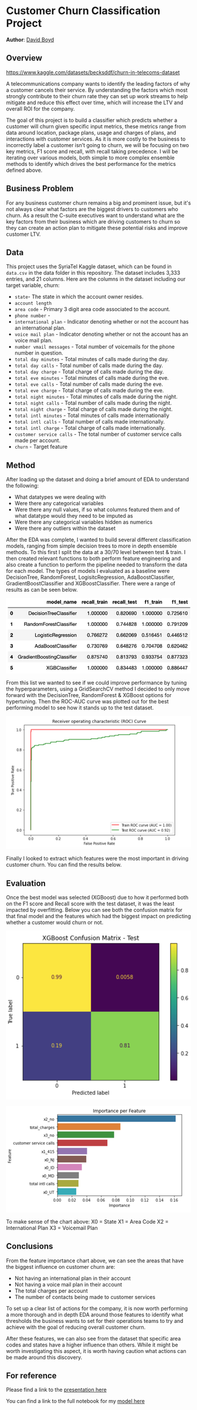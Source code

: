# Customer Churn Classification Project

**Author**: [David Boyd](mailto:dboyd580@gmail.com)


## Overview

https://www.kaggle.com/datasets/becksddf/churn-in-telecoms-dataset

A telecommunications company wants to identify the leading factors of why a customer cancels their service. By understanding the factors which most strongly contribute to their churn rate they can set up work streams to help mitigate and reduce this effect over time, which will increase the LTV and overall ROI for the company. 

The goal of this project is to build a classifier which predicts whether a customer will churn given specific input metrics, these metrics range from data around location, package plans, usage and charges of plans, and interactions with customer services. As it is more costly to the business to incorrectly label a customer isn’t going to churn, we will be focusing on two key metrics, F1 score and recall, with recall taking precedence. I will be iterating over various models, both simple to more complex ensemble methods to identify which drives the best performance for the metrics defined above.

## Business Problem

For any business customer churn remains a big and prominent issue, but it's not always clear what factors are the biggest drivers to customers who churn. As a result the C-suite executives want to understand what are the key factors from their business which are driving customers to churn so they can create an action plan to mitigate these potential risks and improve customer LTV.


## Data

This project uses the SyriaTel Kaggle dataset, which can be found in `data.csv` in the data folder in this repository. The dataset includes 3,333 entries, and 21 columns.  Here are the columns in the dataset including our target variable, churn:

* `state`- The state in which the account owner resides.
* `account length`
* `area code` - Primary 3 digit area code associated to the account.
* `phone number` - 
* `international plan` - Indicator denoting whether or not the account has an international plan.
* `voice mail plan` - Indicator denoting whether or not the account has an voice mail plan.
* `number vmail messages` - Total number of voicemails for the phone number in question.
* `total day minutes` - Total minutes of calls made during the day.
* `total day calls` - Total number of calls made during the day. 
* `total day charge` - Total charge of calls made during the day.
* `total eve minutes` - Total minutes of calls made during the eve.
* `total eve calls` - Total number of calls made during the eve.  
* `total eve charge` - Total charge of calls made during the eve.
* `total night minutes` - Total minutes of calls made during the night.
* `total night calls` - Total number of calls made during the night.  
* `total night charge` - Total charge of calls made during the night.
* `total intl minutes` - Total minutes of calls made internationally
* `total intl calls` - Total number of calls made internationally.
* `total intl charge` - Total charge of calls made internationally.
* `customer service calls` - The total number of customer service calls made per account.
* `churn` - Target feature

## Method

After loading up the dataset and doing a brief amount of EDA to understand the following:
* What datatypes we were dealing with
* Were there any categorical variables
* Were there any null values, if so what columns featured them and of what datatype would they need to be imputed as
* Were there any categorical variables hidden as numerics
* Were there any outliers within the dataset

After the EDA was complete, I wanted to build several different classification models, ranging from simple decision trees to more in depth ensemble methods. To this first I split the data at a 30/70 level between test & train. I then created relevant functions to both perform feature engineering and also create a function to perform the pipeline needed to transform the data for each model. The types of models I evaluated as a baseline were DecisionTree, RandomForest, LogisitcRegression, AdaBoostClassifier, GradientBoostClassifier and XGBoostClassifier. There were a range of results as can be seen below.

![baseline_model_performance](https://github.com/db495/Customer_churn_classification_project/blob/main/images/baseline_model_performance.png)

From this list we wanted to see if we could improve performance by tuning the hyperparameters, using a GridSearchCV method I decided to only move forward with the DecisionTree, RandomForest & XGBoost options for hypertuning. Then the ROC-AUC curve was plotted out for the best performing model to see how it stands up to the test dataset.

![roc_auc_curve](https://github.com/db495/Customer_churn_classification_project/blob/main/images/roc_auc_curve.png)

Finally I looked to extract which features were the most important in driving customer churn. You can find the results below.

## Evaluation

Once the best model was selected (XGBoost) due to how it performed both on the F1 score and Recall score with the test dataset, it was the least impacted by overfitting. Below you can see both the confusion matrix for that final model and the features which had the biggest impact on predicting whether a customer would churn or not.

![confusion_matrix](https://github.com/db495/Customer_churn_classification_project/blob/main/images/confusion_matrix.png)

![most_imp_features](https://github.com/db495/Customer_churn_classification_project/blob/main/images/most_imp_features.png)

To make sense of the chart above:
X0 = State
X1 = Area Code
X2 = International Plan
X3 = Voicemail Plan

## Conclusions
From the feature importance chart above, we can see the areas that have the biggest influence on customer churn are:

* Not having an international plan in their account
* Not having a voice mail plan in their account
* The total charges per account
* The number of contacts being made to customer services

To set up a clear list of actions for the company, it is now worth performing a more thorough and in depth EDA around those features to identify what thresholds the business wants to set for their operations teams to try and achieve with the goal of reducing overall customer churn.

After these features, we can also see from the dataset that specific area codes and states have a higher influence than others. While it might be worth investigating this aspect, it is worth having caution what actions can be made around this discovery.


## For reference
Please find a link to the [presentation here](https://github.com/db495/Customer_churn_classification_project/blob/main/phase_3_presentation.pdf)

You can find a link to the full notebook for my [model here](https://github.com/db495/Customer_churn_classification_project/blob/main/telco_churn_model.ipynb)
